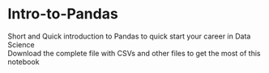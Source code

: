 # Intro-to-Pandas
Short and Quick introduction to Pandas to quick start your career in Data Science\
Download the complete file with CSVs and other files to get the most of this notebook
